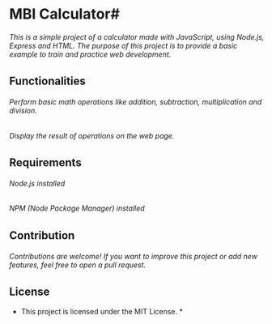 # MBI Calculator#

###### This is a simple project of a calculator made with JavaScript, using Node.js, Express and HTML. The purpose of this project is to provide a basic example to train and practice web development.

## Functionalities
###### Perform basic math operations like addition, subtraction, multiplication and division.
###### Display the result of operations on the web page.

## Requirements
###### Node.js installed
###### NPM (Node Package Manager) installed

## Contribution
###### Contributions are welcome! If you want to improve this project or add new features, feel free to open a pull request.

## License
* This project is licensed under the MIT License. *